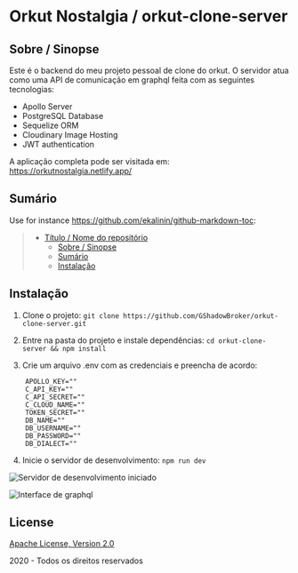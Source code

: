 # Orkut Nostalgia / orkut-clone-server

## Sobre / Sinopse

Este é o backend do meu projeto pessoal de clone do orkut. O servidor atua como uma API de comunicação em graphql feita com as seguintes tecnologias:

 - Apollo Server
 - PostgreSQL Database
 - Sequelize ORM
 - Cloudinary Image Hosting
 - JWT authentication

A aplicação completa pode ser visitada em: https://orkutnostalgia.netlify.app/

## Sumário

Use for instance <https://github.com/ekalinin/github-markdown-toc>:

> * [Título / Nome do repositório](#título--nome-do-repositório)
>   * [Sobre / Sinopse](#sobre--sinopse)
>   * [Sumário](#sumario)
>   * [Instalação](#instalação)

## Instalação

 1. Clone o projeto: `git clone
    https://github.com/GShadowBroker/orkut-clone-server.git`
    
 2. Entre na pasta do projeto e instale dependências: `cd
    orkut-clone-server && npm install`

3. Crie um arquivo .env com as credenciais e preencha de acordo:
```
	APOLLO_KEY=""
	C_API_KEY=""
	C_API_SECRET=""
	C_CLOUD_NAME=""
	TOKEN_SECRET=""
	DB_NAME=""
	DB_USERNAME=""
	DB_PASSWORD=""
	DB_DIALECT=""
```

4. Inicie o servidor de desenvolvimento:
`npm run dev`

![Servidor de desenvolvimento iniciado](https://i.imgur.com/0rSgIno.png)

![Interface de graphql](https://i.imgur.com/0Tbe613.png)

## License

[Apache License, Version 2.0](http://www.apache.org/licenses/LICENSE-2.0.html)

2020 - Todos os direitos reservados